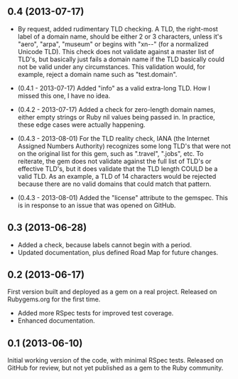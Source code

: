 0.4 (2013-07-17)
----------------

* By request, added rudimentary TLD checking. A TLD, the right-most label of a
  domain name, should be either 2 or 3 characters, unless it's "aero", "arpa",
  "museum" or begins with "xn--" (for a normalized Unicode TLD). This check
  does not validate against a master list of TLD's, but basically just fails
  a domain name if the TLD basically could not be valid under any
  circumstances. This validation would, for example, reject a domain name
  such as "test.domain".

* (0.4.1 - 2013-07-17) Added "info" as a valid extra-long TLD. How I missed
  this one, I have no idea.

* (0.4.2 - 2013-07-17) Added a check for zero-length domain names, either
  empty strings or Ruby nil values being passed in. In practice, these edge
  cases were actually happening.

* (0.4.3 - 2013-08-01) For the TLD reality check, IANA (the Internet Assigned
  Numbers Authority) recognizes some long TLD's that were not on the original
  list for this gem, such as ".travel", ".jobs", etc. To reiterate, the gem
  does not validate against the full list of TLD's or effective TLD's, but 
  it does validate that the TLD length COULD be a valid TLD. As an example,
  a TLD of 14 characters would be rejected because there are no valid domains
  that could match that pattern.

* (0.4.3 - 2013-08-01) Added the "license" attribute to the gemspec. This is
  in response to an issue that was opened on GitHub.

0.3 (2013-06-28)
----------------

* Added a check, because labels cannot begin with a period.
* Updated documentation, plus defined Road Map for future changes.

0.2 (2013-06-17)
----------------

First version built and deployed as a gem on a real project. Released on
Rubygems.org for the first time.

* Added more RSpec tests for improved test coverage.
* Enhanced documentation.


0.1 (2013-06-10)
----------------

Initial working version of the code, with minimal RSpec tests. Released on
GitHub for review, but not yet published as a gem to the Ruby community.
